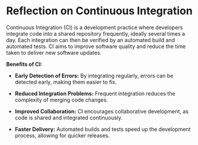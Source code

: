 # Reflection on Continuous Integration

Continuous Integration (CI) is a development practice where developers integrate code into a shared repository frequently, ideally several times a day. Each integration can then be verified by an automated build and automated tests. CI aims to improve software quality and reduce the time taken to deliver new software updates.

**Benefits of CI:**

- **Early Detection of Errors:** By integrating regularly, errors can be detected early, making them easier to fix.

- **Reduced Integration Problems:** Frequent integration reduces the complexity of merging code changes.

- **Improved Collaboration:** CI encourages collaborative development, as code is shared and integrated continuously.

- **Faster Delivery:** Automated builds and tests speed up the development process, allowing for quicker releases.

